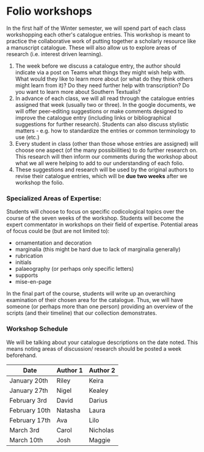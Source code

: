 # Folio workshops

In the first half of the Winter semester, we will spend part of each class workshopping each other's catalogue entries. This workshop is meant to practice the collaborative work of putting together a scholarly resource like a manuscript catalogue. These will also allow us to explore areas of research (i.e. interest driven learning).&#x20;

1. The week before we discuss a catalogue entry, the author should indicate via a post on Teams what things they might wish help with. What would they like to learn more about (or what do they think others might learn from it)? Do they need further help with transcription? Do you want to learn more about Southern Textualis?&#x20;
2. In advance of each class, we will all read through the catalogue entries assigned  that week (usually two or three). In the google documents, we will offer peer-editing suggestions or make comments designed to improve the catalogue entry (including links or bibliographical suggestions for further research). Students can also discuss stylistic matters - e.g. how to standardize the entries or common terminology to use (etc.)
3. Every student in class (other than those whose entries are assigned) will choose one aspect (of the many possibiilities) to do further research on. This research will then inform our comments during the workshop about what we all were helping to add to our understanding of each folio.&#x20;
4. These suggestions and research will be used by the original authors to revise their catalogue entries, which will be **due two weeks** after we workshop the folio.&#x20;

### Specialized Areas of Expertise:

Students will choose to focus on specific codicological topics over the course of the seven weeks of the workshop. Students will become the expert commentator in workshops on their field of expertise.  Potential areas of focus could be (but are not limited to):

* ornamentation and decoration
* marginalia (this might be hard due to lack of marginalia generally)
* rubrication
* initials
* palaeography (or perhaps only specific letters)
* supports
* mise-en-page

In the final part of the course, students will write up an overarching examination of their chosen area for the catalogue. Thus, we will have someone (or perhaps more than one person) providing an overview of the scripts (and their timeline) that our collection demonstrates.&#x20;

### Workshop Schedule

We will be talking about your catalogue descriptions on the date noted. This means noting areas of discussion/ research should be posted a week beforehand.&#x20;

| Date          | Author 1 | Author 2 |
| ------------- | -------- | -------- |
| January 20th  | Riley    | Keira    |
| January 27th  | Nigel    | Kealey   |
| February 3rd  | David    | Darius   |
| February 10th | Natasha  | Laura    |
| February 17th | Ava      | Lilo     |
| March 3rd     | Carol    | Nicholas |
| March 10th    | Josh     | Maggie   |

